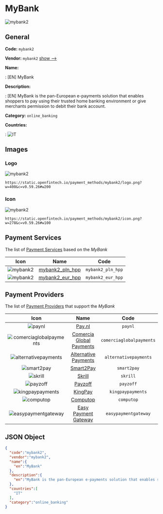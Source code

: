 
# MyBank 
![mybank2](https://static.openfintech.io/payment_methods/mybank2/logo.png?w=400&c=v0.59.26#w200)  

## General 
**Code:** `mybank2` 
 
**Vendor:** `mybank2` [show -->](/vendors/mybank2/) 
 
**Name:** 
 
:	[EN] MyBank 
 
**Description:** 
 
: [EN] MyBank is the pan-European e-payments solution that enables shoppers to pay using their trusted home banking environment or give merchants permission to debit their bank account. 
 
**Category:** `online_banking` 
 
**Countries:** 
 
:	![IT](https://cdnjs.cloudflare.com/ajax/libs/flag-icon-css/3.3.0/flags/4x3/it.svg#w24)  

## Images 

### Logo 
![mybank2](https://static.openfintech.io/payment_methods/mybank2/logo.png?w=400&c=v0.59.26#w200)  

```
https://static.openfintech.io/payment_methods/mybank2/logo.png?w=400&c=v0.59.26#w200
```  

### Icon 
![mybank2](https://static.openfintech.io/payment_methods/mybank2/icon.png?w=278&c=v0.59.26#w100)  

```
https://static.openfintech.io/payment_methods/mybank2/icon.png?w=278&c=v0.59.26#w100
```  

## Payment Services 
 
The list of [Payment Services](/payment-services/) based on the _MyBank_ 

|Icon|Name|Code| 
|:---:|:---:|:---:| 
|![mybank2](https://static.openfintech.io/payment_methods/mybank2/icon.png?w=278&c=v0.59.26#w100) |[mybank2_pln_hpp](/payment-services/mybank2_pln_hpp/)|`mybank2_pln_hpp`| 
|![mybank2](https://static.openfintech.io/payment_methods/mybank2/icon.png?w=278&c=v0.59.26#w100) |[mybank2_eur_hpp](/payment-services/mybank2_eur_hpp/)|`mybank2_eur_hpp`| 
 

## Payment Providers 
 
The list of [Payment Providers](/payment-providers/) that support the _MyBank_ 

|Icon|Name|Code| 
|:---:|:---:|:---:| 
|![paynl](https://static.openfintech.io/payment_providers/paynl/icon.png?w=278&c=v0.59.26#w100) |[Pay.nl](/payment-providers/paynl/)|`paynl`| 
|![comerciaglobalpayments](https://static.openfintech.io/payment_providers/comerciaglobalpayments/icon.png?w=278&c=v0.59.26#w100) |[Comercia Global Payments](/payment-providers/comerciaglobalpayments/)|`comerciaglobalpayments`| 
|![alternativepayments](https://static.openfintech.io/payment_providers/alternativepayments/icon.png?w=278&c=v0.59.26#w100) |[Alternative Payments](/payment-providers/alternativepayments/)|`alternativepayments`| 
|![smart2pay](https://static.openfintech.io/payment_providers/smart2pay/icon.png?w=278&c=v0.59.26#w100) |[Smart2Pay](/payment-providers/smart2pay/)|`smart2pay`| 
|![skrill](https://static.openfintech.io/payment_providers/skrill/icon.svg?w=278&c=v0.59.26#w100) |[Skrill](/payment-providers/skrill/)|`skrill`| 
|![payzoff](https://static.openfintech.io/payment_providers/payzoff/icon.png?w=278&c=v0.59.26#w100) |[Payzoff](/payment-providers/payzoff/)|`payzoff`| 
|![kingpaypayments](https://static.openfintech.io/payment_providers/kingpaypayments/icon.png?w=278&c=v0.59.26#w100) |[KingPay](/payment-providers/kingpaypayments/)|`kingpaypayments`| 
|![computop](https://static.openfintech.io/payment_providers/computop/icon.png?w=278&c=v0.59.26#w100) |[Computop](/payment-providers/computop/)|`computop`| 
|![easypaymentgateway](https://static.openfintech.io/payment_providers/easypaymentgateway/icon.png?w=278&c=v0.59.26#w100) |[Easy Payment Gateway](/payment-providers/easypaymentgateway/)|`easypaymentgateway`| 
 

## JSON Object 

```json
{
  "code":"mybank2",
  "vendor":"mybank2",
  "name":{
    "en":"MyBank"
  },
  "description":{
    "en":"MyBank is the pan-European e-payments solution that enables shoppers to pay using their trusted home banking environment or give merchants permission to debit their bank account."
  },
  "countries":[
    "IT"
  ],
  "category":"online_banking"
}
```  
